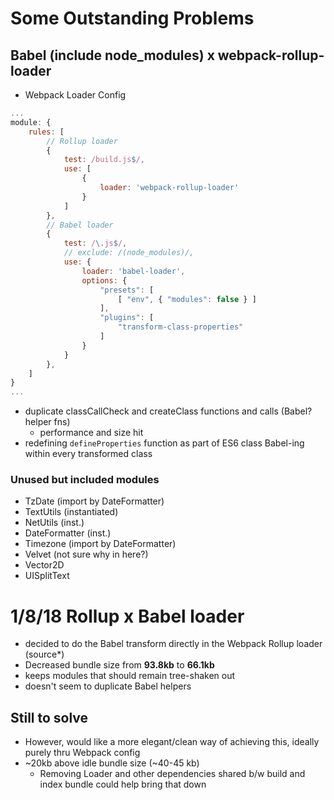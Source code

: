 # Some Outstanding Problems

## Babel (include node_modules) x webpack-rollup-loader
- Webpack Loader Config

```js
...
module: {
	rules: [
		// Rollup loader 
		{
			test: /build.js$/,
			use: [
				{
					loader: 'webpack-rollup-loader'
				}
			]
		},
		// Babel loader
		{
			test: /\.js$/,
			// exclude: /(node_modules)/,
			use: {
				loader: 'babel-loader',
				options: {
					"presets": [
						[ "env", { "modules": false } ]
					],
					"plugins": [
						"transform-class-properties"
					]
				}
			}
		},
	]
}
...
```
- duplicate classCallCheck and createClass functions and calls (Babel? helper fns)
  - performance and size hit
- redefining `defineProperties` function as part of ES6 class Babel-ing within every transformed class

### Unused but included modules
- TzDate (import by DateFormatter)
- TextUtils (instantiated)
- NetUtils (inst.)
- DateFormatter (inst.)
- Timezone (import by DateFormatter)
- Velvet (not sure why in here?)
- Vector2D
- UISplitText

# 1/8/18 Rollup x Babel loader
- decided to do the Babel transform directly in the Webpack Rollup loader (source*)
- Decreased bundle size from __93.8kb__ to __66.1kb__
- keeps modules that should remain tree-shaken out
- doesn't seem to duplicate Babel helpers

## Still to solve
- However, would like a more elegant/clean way of achieving this, ideally purely thru Webpack config
- ~20kb above idle bundle size (~40-45 kb)
  - Removing Loader and other dependencies shared b/w build and index bundle could help bring that down